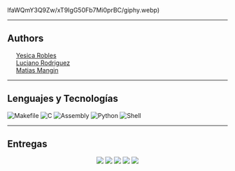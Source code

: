 lfaWQmY3Q9Zw/xT9IgG50Fb7Mi0prBC/giphy.webp)

---

## Authors

<p style="margin-left: 20px;">
  <a href="https://github.com/RoblesYesica">Yesica Robles</a><br>
  <a href="https://github.com/Lucho-rar">Luciano Rodriguez</a><br>
  <a href="https://github.com/Matiedman">Matias Mangin</a><br>
</p>

---

## Lenguajes y Tecnologías

![Makefile](https://img.shields.io/badge/Makefile-10%25-darkblue?logo=gnu&logoColor=white)
![C](https://img.shields.io/badge/C-20%25-blue?logo=c&logoColor=white)
![Assembly](https://img.shields.io/badge/Assembly-15%25-red?logo=verilog&logoColor=white)
![Python](https://img.shields.io/badge/Python-30%25-yellow?logo=python&logoColor=white)
![Shell](https://img.shields.io/badge/Shell-25%25-black?logo=gnu-bash&logoColor=white)

---

## Entregas

<div align="center">
  <a href="./entrega 1" style="text-decoration: none;">
    <img src="https://img.shields.io/badge/Entrega%201-📝%20Entrega%201-blue">
  </a>
  <a href="./entrega 2" style="text-decoration: none;">
    <img src="https://img.shields.io/badge/Entrega%202-📝%20Entrega%202-blue">
  </a>
  <a href="./entrega 3" style="text-decoration: none;">
    <img src="https://img.shields.io/badge/Entrega%203-📝%20Entrega%203-blue">
  </a>
  <a href="./entrega 4" style="text-decoration: none;">
    <img src="https://img.shields.io/badge/Entrega%204-📝%20Entrega%204-blue">
  </a>
  <a href="./entrega 5" style="text-decoration: none;">
    <img src="https://img.shields.io/badge/Entrega%205-📝%20Entrega%205-blue">
  </a>
</div>
